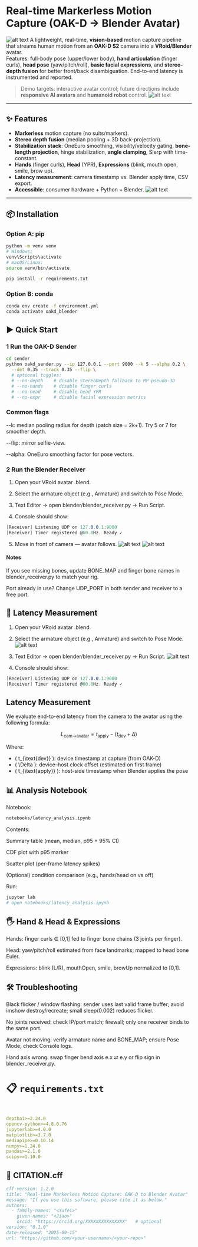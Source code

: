 # Real-time Markerless Motion Capture (OAK-D → Blender Avatar)
![alt text](Assets/yuidrinktea.png)
A lightweight, real-time, **vision-based** motion capture pipeline that streams human motion from an **OAK-D S2** camera into a **VRoid/Blender** avatar.  
Features: full-body pose (upper/lower body), **hand articulation** (finger curls), **head pose** (yaw/pitch/roll), **basic facial expressions**, and **stereo-depth fusion** for better front/back disambiguation. End-to-end latency is instrumented and reported.

> Demo targets: interactive avatar control; future directions include **responsive AI avatars** and **humanoid robot** control.
![alt text](Assets/yuiteapouring.png)
---

## ✨ Features
- **Markerless** motion capture (no suits/markers).
- **Stereo depth fusion** (median pooling + 3D back-projection).
- **Stabilization stack**: OneEuro smoothing, visibility/velocity gating, **bone-length projection**, hinge stabilization, **angle clamping**, Slerp with time-constant.
- **Hands** (finger curls), **Head** (YPR), **Expressions** (blink, mouth open, smile, brow up).
- **Latency measurement**: camera timestamp vs. Blender apply time, CSV export.
- **Accessible**: consumer hardware + Python + Blender.
![alt text](<Assets/flowchart.png>)
---

## 📦 Installation

### Option A: pip
```bash
python -m venv venv
# Windows:
venv\Scripts\activate
# macOS/Linux:
source venv/bin/activate

pip install -r requirements.txt
```
### Option B: conda
```bash
conda env create -f environment.yml
conda activate oakd_blender
```

## ▶️ Quick Start

### 1 Run the OAK-D Sender
```bash
cd sender
python oakd_sender.py --ip 127.0.0.1 --port 9000 --k 5 --alpha 0.2 \
  --det 0.35 --track 0.35 --flip \
  # optional toggles:
  # --no-depth    # disable StereoDepth fallback to MP pseudo-3D
  # --no-hands    # disable finger curls
  # --no-head     # disable head YPR
  # --no-expr     # disable facial expression metrics
```
### Common flags

--k: median pooling radius for depth (patch size = 2k+1). Try 5 or 7 for smoother depth.

--flip: mirror selfie-view.

--alpha: OneEuro smoothing factor for pose vectors.

### 2 Run the Blender Receiver
1. Open your VRoid avatar .blend.

2. Select the armature object (e.g., Armature) and switch to Pose Mode.

3. Text Editor → open blender/blender_receiver.py → Run Script.

4. Console should show:
```csharp
[Receiver] Listening UDP on 127.0.0.1:9000
[Receiver] Timer registered @60.0Hz. Ready ✓
```
5. Move in front of camera — avatar follows.
![alt text](Assets/mocaphand.png)
![alt text](Assets/mocaphand2.png)
#### Notes

If you see missing bones, update BONE_MAP and finger bone names in blender_receiver.py to match your rig.

Port already in use? Change UDP_PORT in both sender and receiver to a free port.

## 🧪 Latency Measurement

1. Open your VRoid avatar .blend.

2. Select the armature object (e.g., Armature) and switch to Pose Mode.
![alt text](Assets/pose_mode.png)

3. Text Editor → open blender/blender_receiver.py → Run Script.
![alt text](Assets/runscript.png)

4. Console should show:
```csharp
[Receiver] Listening UDP on 127.0.0.1:9000
[Receiver] Timer registered @60.0Hz. Ready ✓
```

## Latency Measurement

We evaluate end-to-end latency from the camera to the avatar using the following formula:

$$
L_{\text{cam→avatar}} = t_{\text{apply}} - (t_{\text{dev}} + \Delta)
$$

Where:

- \( t_{\text{dev}} \): device timestamp at capture (from OAK-D)
- \( \Delta \): device–host clock offset (estimated on first frame)
- \( t_{\text{apply}} \): host-side timestamp when Blender applies the pose

## 📊 Analysis Notebook 
Notebook: 
```bash 
notebooks/latency_analysis.ipynb 
```
Contents:

Summary table (mean, median, p95 + 95% CI)

CDF plot with p95 marker

Scatter plot (per-frame latency spikes)

(Optional) condition comparison (e.g., hands/head on vs off)

Run:
```bash 
jupyter lab
# open notebooks/latency_analysis.ipynb
```
## 🖐️ Hand & Head & Expressions

Hands: finger curls ∈ [0,1] fed to finger bone chains (3 joints per finger).

Head: yaw/pitch/roll estimated from face landmarks; mapped to head bone Euler.

Expressions: blink (L/R), mouthOpen, smile, browUp normalized to [0,1].

## 🛠️ Troubleshooting

Black flicker / window flashing: sender uses last valid frame buffer; avoid imshow destroy/recreate; small sleep(0.002) reduces flicker.

No joints received: check IP/port match; firewall; only one receiver binds to the same port.

Avatar not moving: verify armature name and BONE_MAP; ensure Pose Mode; check Console logs.

Hand axis wrong: swap finger bend axis e.x ⇄ e.y or flip sign in blender_receiver.py.


# 📋 `requirements.txt`
```yaml


depthai>=2.24.0
opencv-python>=4.8.0.76
jupyterlab>=4.0.0
matplotlib>=3.7.0
mediapipe>=0.10.14
numpy>=1.24.0
pandas>=2.1.0
scipy>=1.10.0
```

## 🧾 CITATION.cff

```bibtex
cff-version: 1.2.0
title: "Real-time Markerless Motion Capture: OAK-D to Blender Avatar"
message: "If you use this software, please cite it as below."
authors:
  - family-names: "<Yufei>"
    given-names: "<Jiao>"
    orcid: "https://orcid.org/XXXXXXXXXXXXXXX"   # optional
version: "0.1.0"
date-released: "2025-09-15"
url: "https://github.com/<your-username>/<your-repo>"
```
